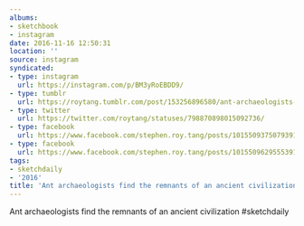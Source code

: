 ```yaml
---
albums:
- sketchbook
- instagram
date: 2016-11-16 12:50:31
location: ''
source: instagram
syndicated:
- type: instagram
  url: https://instagram.com/p/BM3yRoEBDD9/
- type: tumblr
  url: https://roytang.tumblr.com/post/153256896580/ant-archaeologists-find-the-remnants-of-an-ancient
- type: twitter
  url: https://twitter.com/roytang/statuses/798870898015092736/
- type: facebook
  url: https://www.facebook.com/stephen.roy.tang/posts/10155093750793912:1
- type: facebook
  url: https://www.facebook.com/stephen.roy.tang/posts/10155096295553912
tags:
- sketchdaily
- '2016'
title: 'Ant archaeologists find the remnants of an ancient civilization '
---
```


Ant archaeologists find the remnants of an ancient civilization #sketchdaily